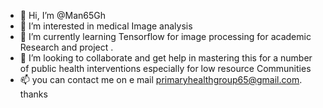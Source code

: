- 👋 Hi, I’m @Man65Gh
- 👀 I’m interested in medical  Image analysis
- 🌱 I’m currently learning Tensorflow for image processing for academic Research and project  .
- 💞️ I’m looking to collaborate and get help in mastering this for a number of public health interventions especially for low resource Communities
- 📫 you can contact me on e mail primaryhealthgroup65@gmail.com. thanks 

<!---
Man65Gh/Man65Gh is a ✨ special ✨ repository because its `README.md` (this file) appears on your GitHub profile.
You can click the Preview link to take a look at your changes.
--->
